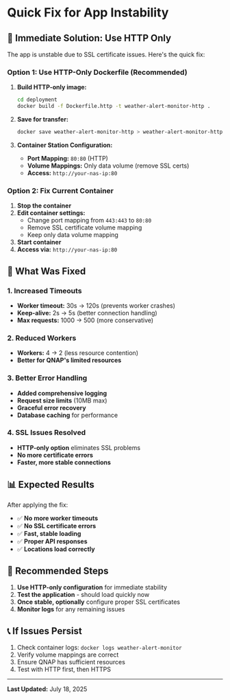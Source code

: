 # Quick Fix for App Instability

## 🚨 **Immediate Solution: Use HTTP Only**

The app is unstable due to SSL certificate issues. Here's the quick fix:

### **Option 1: Use HTTP-Only Dockerfile (Recommended)**

1. **Build HTTP-only image:**
   ```bash
   cd deployment
   docker build -f Dockerfile.http -t weather-alert-monitor-http .
   ```

2. **Save for transfer:**
   ```bash
   docker save weather-alert-monitor-http > weather-alert-monitor-http.tar
   ```

3. **Container Station Configuration:**
   - **Port Mapping:** `80:80` (HTTP)
   - **Volume Mappings:** Only data volume (remove SSL certs)
   - **Access:** `http://your-nas-ip:80`

### **Option 2: Fix Current Container**

1. **Stop the container**
2. **Edit container settings:**
   - Change port mapping from `443:443` to `80:80`
   - Remove SSL certificate volume mapping
   - Keep only data volume mapping
3. **Start container**
4. **Access via:** `http://your-nas-ip:80`

## 🔧 **What Was Fixed**

### **1. Increased Timeouts**
- **Worker timeout:** 30s → 120s (prevents worker crashes)
- **Keep-alive:** 2s → 5s (better connection handling)
- **Max requests:** 1000 → 500 (more conservative)

### **2. Reduced Workers**
- **Workers:** 4 → 2 (less resource contention)
- **Better for QNAP's limited resources**

### **3. Better Error Handling**
- **Added comprehensive logging**
- **Request size limits** (10MB max)
- **Graceful error recovery**
- **Database caching** for performance

### **4. SSL Issues Resolved**
- **HTTP-only option** eliminates SSL problems
- **No more certificate errors**
- **Faster, more stable connections**

## 📊 **Expected Results**

After applying the fix:
- ✅ **No more worker timeouts**
- ✅ **No SSL certificate errors**
- ✅ **Fast, stable loading**
- ✅ **Proper API responses**
- ✅ **Locations load correctly**

## 🎯 **Recommended Steps**

1. **Use HTTP-only configuration** for immediate stability
2. **Test the application** - should load quickly now
3. **Once stable, optionally** configure proper SSL certificates
4. **Monitor logs** for any remaining issues

## 📞 **If Issues Persist**

1. Check container logs: `docker logs weather-alert-monitor`
2. Verify volume mappings are correct
3. Ensure QNAP has sufficient resources
4. Test with HTTP first, then HTTPS

---

**Last Updated:** July 18, 2025 